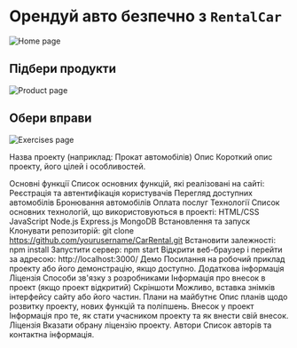 # Орендуй авто безпечно з  `RentalCar`

![Home page](./src/assets/readMe/present-img-min.jpg)

## Підбери продукти

![Product page](./src/assets/readMe/products-page-min.jpg)

## Обери вправи

![Exercises page](./src/assets/readMe/exercises-page-min.jpg)

Назва проекту (наприклад: Прокат автомобілів)
Опис
Короткий опис проекту, його цілей і особливостей.

Основні функції
Список основних функцій, які реалізовані на сайті:
Реєстрація та автентифікація користувачів
Перегляд доступних автомобілів
Бронювання автомобілів
Оплата послуг
Технології
Список основних технологій, що використовуються в проекті:
HTML/CSS
JavaScript
Node.js
Express.js
MongoDB
Встановлення та запуск
Клонувати репозиторій: git clone https://github.com/yourusername/CarRental.git
Встановити залежності: npm install
Запустити сервер: npm start
Відкрити веб-браузер і перейти за адресою: http://localhost:3000/
Демо
Посилання на робочий приклад проекту або його демонстрацію, якщо доступно.
Додаткова інформація
Ліцензія
Способи зв'язку з розробниками
Інформація про внесок в проект (якщо проект відкритий)
Скріншоти
Можливо, вставка знімків інтерфейсу сайту або його частин.
Плани на майбутнє
Опис планів щодо розвитку проекту, нових функцій та поліпшень.
Внесок у проект
Інформація про те, як стати учасником проекту та як внести свій внесок.
Ліцензія
Вказати обрану ліцензію проекту.
Автори
Список авторів та контактна інформація.
